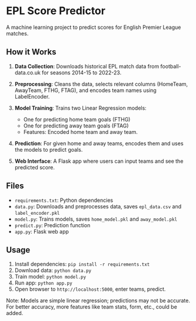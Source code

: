 # EPL Score Predictor

A machine learning project to predict scores for English Premier League matches.

## How it Works

1. **Data Collection**: Downloads historical EPL match data from football-data.co.uk for seasons 2014-15 to 2022-23.

2. **Preprocessing**: Cleans the data, selects relevant columns (HomeTeam, AwayTeam, FTHG, FTAG), and encodes team names using LabelEncoder.

3. **Model Training**: Trains two Linear Regression models:

   - One for predicting home team goals (FTHG)
   - One for predicting away team goals (FTAG)
   - Features: Encoded home team and away team.

4. **Prediction**: For given home and away teams, encodes them and uses the models to predict goals.

5. **Web Interface**: A Flask app where users can input teams and see the predicted score.

## Files

- `requirements.txt`: Python dependencies
- `data.py`: Downloads and preprocesses data, saves `epl_data.csv` and `label_encoder.pkl`
- `model.py`: Trains models, saves `home_model.pkl` and `away_model.pkl`
- `predict.py`: Prediction function
- `app.py`: Flask web app

## Usage

1. Install dependencies: `pip install -r requirements.txt`
2. Download data: `python data.py`
3. Train model: `python model.py`
4. Run app: `python app.py`
5. Open browser to `http://localhost:5000`, enter teams, predict.

Note: Models are simple linear regression; predictions may not be accurate. For better accuracy, more features like team stats, form, etc., could be added.
